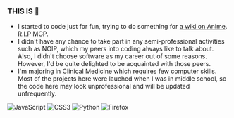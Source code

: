 ### THIS IS 🤔
- I started to code just for fun, trying to do something for [a wiki on Anime](https://zh.moegirl.org.cn). R.I.P MGP.
- I didn't have any chance to take part in any semi-professional activities such as NOIP, which my peers into coding always like to talk about. Also, I didn't choose software as my career out of some reasons. However, I'd be quite delighted to be acquainted with those peers.
- I'm majoring in Clinical Medicine which requires few computer skills. Most of the projects here were lauched when I was in middle school, so the code here may look unprofessional and will be updated unfrequently.

![JavaScript](https://img.shields.io/badge/javascript-%23323330.svg?style=for-the-badge&logo=javascript&logoColor=%23F7DF1E)
![CSS3](https://img.shields.io/badge/css3-%231572B6.svg?style=for-the-badge&logo=css3&logoColor=white)
![Python](https://img.shields.io/badge/python-3670A0?style=for-the-badge&logo=python&logoColor=ffdd54)
![Firefox](https://img.shields.io/badge/Firefox-FF7139?style=for-the-badge&logo=Firefox-Browser&logoColor=white)
